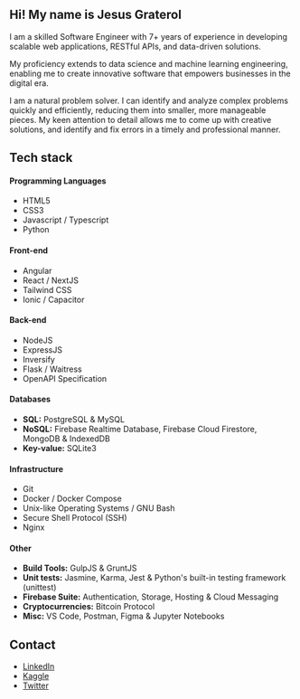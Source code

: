 ## Hi! My name is Jesus Graterol

I am a skilled Software Engineer with 7+ years of experience in developing scalable web applications, RESTful APIs, and data-driven solutions. 

My proficiency extends to data science and machine learning engineering, enabling me to create innovative software that empowers businesses in the digital era.

I am a natural problem solver. I can identify and analyze complex problems quickly and efficiently, reducing them into smaller, more manageable pieces. My keen attention to detail allows me to come up with creative solutions, and identify and fix errors in a timely and professional manner.


## Tech stack

#### Programming Languages

- HTML5
- CSS3
- Javascript / Typescript
- Python

#### Front-end

- Angular
- React / NextJS
- Tailwind CSS
- Ionic / Capacitor

#### Back-end

- NodeJS
- ExpressJS
- Inversify
- Flask / Waitress
- OpenAPI Specification


#### Databases

- **SQL:** PostgreSQL & MySQL
- **NoSQL:** Firebase Realtime Database, Firebase Cloud Firestore, MongoDB & IndexedDB
- **Key-value:** SQLite3

  
#### Infrastructure

- Git
- Docker / Docker Compose
- Unix-like Operating Systems / GNU Bash
- Secure Shell Protocol (SSH)
- Nginx

  
#### Other

- **Build Tools:** GulpJS & GruntJS
- **Unit tests:** Jasmine, Karma, Jest & Python's built-in testing framework (unittest)
- **Firebase Suite:** Authentication, Storage, Hosting & Cloud Messaging
- **Cryptocurrencies:** Bitcoin Protocol
- **Misc:** VS Code, Postman, Figma & Jupyter Notebooks


## Contact
- [LinkedIn](https://www.linkedin.com/in/jesus-graterol/)
- [Kaggle](https://www.kaggle.com/jesusgraterol)
- [Twitter](https://twitter.com/jesusgrat_dev)
